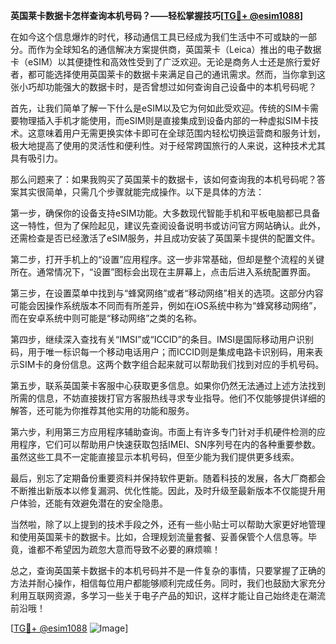 **英国莱卡数据卡怎样查询本机号码？——轻松掌握技巧[[TG💪+ @esim1088](https://t.me/s/esim1088)]**

在如今这个信息爆炸的时代，移动通信工具已经成为我们生活中不可或缺的一部分。而作为全球知名的通信解决方案提供商，英国莱卡（Leica）推出的电子数据卡（eSIM）以其便捷性和高效性受到了广泛欢迎。无论是商务人士还是旅行爱好者，都可能选择使用英国莱卡的数据卡来满足自己的通讯需求。然而，当你拿到这张小巧却功能强大的数据卡时，是否曾想过如何查询自己设备中的本机号码呢？

首先，让我们简单了解一下什么是eSIM以及它为何如此受欢迎。传统的SIM卡需要物理插入手机才能使用，而eSIM则是直接集成到设备内部的一种虚拟SIM卡技术。这意味着用户无需更换实体卡即可在全球范围内轻松切换运营商和服务计划，极大地提高了使用的灵活性和便利性。对于经常跨国旅行的人来说，这种技术尤其具有吸引力。

那么问题来了：如果我购买了英国莱卡的数据卡，该如何查询我的本机号码呢？答案其实很简单，只需几个步骤就能完成操作。以下是具体的方法：

第一步，确保你的设备支持eSIM功能。大多数现代智能手机和平板电脑都已具备这一特性，但为了保险起见，建议先查阅设备说明书或访问官方网站确认。此外，还需检查是否已经激活了eSIM服务，并且成功安装了英国莱卡提供的配置文件。

第二步，打开手机上的“设置”应用程序。这一步非常基础，但却是整个流程的关键所在。通常情况下，“设置”图标会出现在主屏幕上，点击后进入系统配置界面。

第三步，在设置菜单中找到与“蜂窝网络”或者“移动网络”相关的选项。这部分内容可能会因操作系统版本不同而有所差异，例如在iOS系统中称为“蜂窝移动网络”，而在安卓系统中则可能是“移动网络”之类的名称。

第四步，继续深入查找有关“IMSI”或“ICCID”的条目。IMSI是国际移动用户识别码，用于唯一标识每一个移动电话用户；而ICCID则是集成电路卡识别码，用来表示SIM卡的身份信息。这两个数字组合起来就可以帮助我们找到对应的手机号码。

第五步，联系英国莱卡客服中心获取更多信息。如果你仍然无法通过上述方法找到所需的信息，不妨直接拨打官方客服热线寻求专业指导。他们不仅能够提供详细的解答，还可能为你推荐其他实用的功能和服务。

第六步，利用第三方应用程序辅助查询。市面上有许多专门针对手机硬件检测的应用程序，它们可以帮助用户快速获取包括IMEI、SN序列号在内的各种重要参数。虽然这些工具不一定能直接显示本机号码，但至少能为我们提供更多线索。

最后，别忘了定期备份重要资料并保持软件更新。随着科技的发展，各大厂商都会不断推出新版本以修复漏洞、优化性能。因此，及时升级至最新版本不仅能提升用户体验，还能有效避免潜在的安全隐患。

当然啦，除了以上提到的技术手段之外，还有一些小贴士可以帮助大家更好地管理和使用英国莱卡的数据卡。比如，合理规划流量套餐、妥善保管个人信息等。毕竟，谁都不希望因为疏忽大意而导致不必要的麻烦嘛！

总之，查询英国莱卡数据卡的本机号码并不是一件复杂的事情，只要掌握了正确的方法并耐心操作，相信每位用户都能够顺利完成任务。同时，我们也鼓励大家充分利用互联网资源，多学习一些关于电子产品的知识，这样才能让自己始终走在潮流前沿哦！

[[TG💪+ @esim1088](https://t.me/s/esim1088) ![Image](https://i.postimg.cc/4NQfJmqS/Snipaste-2025-05-13-00-14-12.png)]